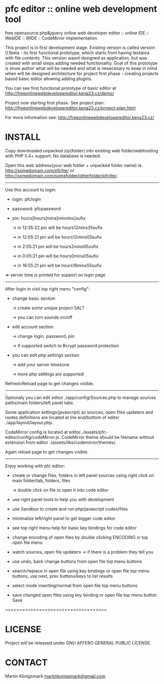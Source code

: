 # pfc editor :: online web development tool
free opensource php&amp;jquery online web developer editor :: online IDE :: WebIDE :: WIDE :: CodeMirror implementation

This project is in first development stage. Existing version is called version 0.1beta - its first functional prototype, which starts from having textarea with file contents. This version wasnt designed as application, but was created with small steps adding needed functionality. Goal of this prototype is show author what will be needed and what is nesecesary to keep in mind when will be designed architecture for project first phase - creating projects based basic editor allowing adding plugins.

You can see first functional prototype of basic editor at
http://freeonlinewebdevelopereditor.kena23.cz/demo/

Project now starting first phase. See project plan:
http://freeonlinewebdevelopereditor.kena23.cz/project-plan.html

For more information see:
http://freeonlinewebdevelopereditor.kena23.cz/


# INSTALL

Copy downloaded unpacked zip(folder) into existing web folder/webhosting with PHP 5.4+ support. No database is needed.

Open this web address(your web folder + unpacked folder name) ie. http://somedomain.com/pfclite/ or http://somedomain.com/somefolder/otherfolder/pfclite/.

---------------------------------------

Use this account to login:
 - login: pfclogin
 - password: pfcpassword
 - pin: hours[hours]mins[minutes]sufix
 
    -> in 12:35:22 pin will be hours12mins35sufix

    -> in 12:05:21 pin will be hours12mins05sufix
    
    -> in 2:05:21 pin will be hours2mins05sufix
    
    -> in 0:05:21 pin will be hours0mins05sufix
    
    -> in 16:55:21 pin will be hours16mins55sufix
    
  => server time is printed for support on login page  

----------------------------------------------

After login in visit top right menu "config":
- change basic section

    -> create some unique project SALT 
    
    -> you can turn sounds on/off
    
- edit account section
    
    -> change login, password, pin

    -> if supported switch to Bcrypt password protection
    
- you can edit php settings section

    -> add your server timezone

    -> more php settings are supported

Refresh/Reload page to get changes visible.

------------------------------------------------

Optionaly you can edit editor ./app/config/Sources.php to manage sources paths/main folders/left panel tabs.

Some application settings(javascript) as sources, open files updaters and routes definitions are located at the end/bottom of editor ./app/layout/layout.php.

CodeMirror config is located at editor ./assets/pfc-editor/config/codeMirror.js. CodeMirror theme should be filename without extension from editor ./assets/libs/codemirror/themes/.

Again reload page to get changes visible.

------------------------------------------

Enjoy working with pfc editor:
- create or change files, folders in left panel sources using right click on main folder/tab, folders, files

   -> double click on file to open it into code editor
   
- use right panel tools to help you with development
- use Sandbox to create and run php/javascript codes/files
- minimalize left/right panel to get bigger code editor
- see top right menu help for basic key bindings for code editor
- change encoding of open files by double clicking ENCODING in top open file menu
- watch sources, open file updaters -> if there is a problem they tell you
- use undo, back change buttons from open file top menu buttons
- search/replace in open file using key bindings or open file top menu buttons, use next, prev buttons/keys to list results
- select mode inserting/normal from open file top menu buttons
- save changed open files using key binding or open file top menu button Save

====================================

# LICENSE
Project will be released under GNU AFFERO GENERAL PUBLIC LICENSE.

# CONTACT
Martin Königsmark
martinkonigsmark@gmail.com

